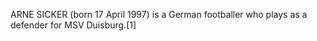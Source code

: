 ARNE SICKER (born 17 April 1997) is a German footballer who plays as a defender for MSV Duisburg.[1]
